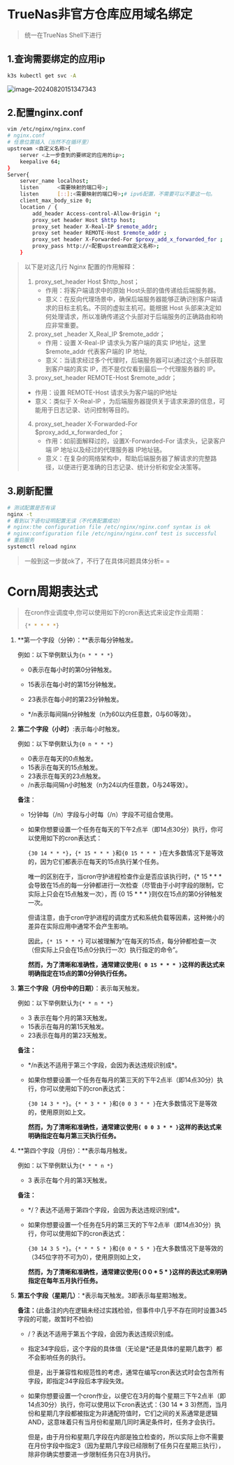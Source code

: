 # TrueNas非官方仓库应用域名绑定

> 统一在TrueNas Shell下进行

## 1.查询需要绑定的应用ip

```sh
k3s kubectl get svc -A
```

![image-20240820151347343](https://cdn.jsdelivr.net/gh/QiGoki/MADPic@Pic/Pic/C%3A/Users/65405/AppData/Roaming/Typora/typora-user-images/image-20240820151347343.png)

## 2.配置nginx.conf

```sh
vim /etc/nginx/nginx.conf
# nginx.conf
# 任意位置插入（当然不在循环里）
upstream <自定义名称>{
	server <上一步查到的要绑定的应用的ip>;
	keepalive 64;
}
Server{
	server_name localhost;
	listen		<需要映射的端口号>;
	listen		[::]:<需要映射的端口号>;# ipv6配置，不需要可以不要这一句。
	client_max_body_size 0;
	location / {
		add_header Access-control-Allow-0rigin *;
		proxy_set header Host $http host;
		proxy_set header X-Real-IP $remote_addr;
		proxy set header REMOTE-Host $remote_addr ;
		proxy_set header X-Forwarded-For $proxy_add_x_forwarded_for ;
		proxy_pass http://<配套upstream自定义名称>;
	}

```

> 以下是对这几行 Nginx 配置的作用解释：
> 1. proxy_set_header Host $http_host；
>    - 作用：将客户端请求中的原始 Host头部的值传递给后端服务器。
>    - 意义：在反向代理场景中，确保后端服务器能够正确识别客户端请求的目标主机名。不同的虚拟主机可。能根据 Host 头部来决定如何处理请求，所以准确传递这个头部对于后端服务的正确路由和响应非常重要。
> 2. proxy_set _header X_Real_IP $remote_addr；
>    - 作用：设置 X-Real-IP 请求头为客户端的真实 IP地址，这里 $remote_addr 代表客户端的 IP 地址,
>    - 意义：当请求经过多个代理时，后端服务器可以通过这个头部获取到客户端的真实 IP，而不是仅仅看到最后一个代理服务器的 IP。
> 3.  proxy_set_header REMOTE-Host $remote_addr；
>    - 作用：设置 REMOTE-Host 请求头为客户端的IP地址
>    - 意义：类似于 X-Real-IP ，为后端服务器提供关于请求来源的信息，可能用于日志记录、访问控制等目的。
> 4. proxy_set_header X-Forwarded-For $proxy_add_x_forwarded_for；
>    - 作用：如前面解释过的，设置X-Forwarded-For 请求头，记录客户端 IP 地址以及经过的代理服务器 IP地址链。
>    - 意义：在复杂的网络架构中，帮助后端服务器了解请求的完整路径，以便进行更准确的日志记录、统计分析和安全决策等。

## 3.刷新配置

``` sh
# 测试配置是否有误
nginx -t
# 看到以下语句证明配置无误（不代表配置成功）
# nginx:the configuration file /etc/nginx/nginx.conf syntax is ok
# nginx:configuration file /etc/nginx/nginx.conf test is successful
# 重启服务
systemctl reload nginx
```

> 一般到这一步就ok了，不行了在具体问题具体分析= =



# Corn周期表达式

> 在cron作业调度中,你可以使用如下的cron表达式来设定作业周期：
> ```sh
> {* * * * *}
> ```

1. **第一个字段（分钟）：**表示每分钟触发。

   例如：以下举例默认为`{n * * * *}`

   - 0表示在每小时的第0分钟触发。

   - 15表示在每小时的第15分钟触发。

   - 23表示在每小时的第23分钟触发。

   - */n表示每间隔n分钟触发（n为60以内任意数，0与60等效）。

     

2. **第二个字段（小时）**:表示每小时触发。

   例如：以下举例默认为`{0 n * * *}`

   - 0表示在每天的0点触发。
   - 15表示在每天的15点触发。
   - 23表示在每天的23点触发。
   - /n表示每间隔n小时触发（n为24以内任意数，0与24等效）。

   **备注**：

   - 1分钟每（/n）字段与小时每（/n）字段不可组合使用。

   - 如果你想要设置一个任务在每天的下午2点半（即14点30分）执行，你可以使用如下的cron表达式：

     `{30 14 * * *}`，`{* 15 * * * }`和`{0 15 * * * }`在大多数情况下是等效的，因为它们都表示在每天的15点执行某个任务。

     唯一的区别在于，当cron守护进程检查作业是否应该执行时，{* 15 * * * 会导致在15点的每一分钟都进行一次检查（尽管由于小时字段的限制，它实际上只会在15点触发一次），而 {0 15 * * * }则仅在15点的第0分钟触发一次。

     但请注意，由于cron守护进程的调度方式和系统负载等因素，这种微小的差异在实际应用中通常不会产生影响。

     因此，`{* 15 * * *`} 可以被理解为“在每天的15点，每分钟都检查一次（但实际上只会在15点0分执行一次）执行指定的命令”。

     **然而，为了清晰和准确性，通常建议使用`{ 0 15 * * * }`这样的表达式来明确指定在15点的第0分钟执行任务。**

     

3. **第三个字段（月份中的日期）**：表示每天触发。

   例如：以下举例默认为`{* * n * *}`

   - 3 表示在每个月的第3天触发。
   - 15表示在每月的第15天触发。
   - 23表示在每月的第23天触发。

   **备注：**

   - \*/n表达不适用于第三个字段，会因为表达违规识别成\*。

   - 如果你想要设置一个任务在每月的第三天的下午2点半（即14点30分）执行，你可以使用如下的cron表达式：

     `{30 14 3 * *}`。`{* * 3 * * }`和`{0 0 3 * * }`在大多数情况下是等效的，使用原则如上文。

     **然而，为了清晰和准确性，通常建议使用`{ 0 0 3 * * }`这样的表达式来明确指定在每月第三天执行任务。**

     

4. **第四个字段（月份）：**表示每月触发。

   例如：以下举例默认为`{* * * n *}`

   - 3 表示在每个月的第3天触发。

   **备注：**

   - \*/？表达不适用于第四个字段，会因为表达违规识别成*。

   - 如果你想要设置一个任务在5月的第三天的下午2点半（即14点30分）执行，你可以使用如下的cron表达式：

     `{30 14 3 5 *}`。`{* * * 5 * }`和`{0 0 * 5 * }`在大多数情况下是等效的（345位字符不可为0），使用原则如上文，

     **然而，为了清晰和准确性，通常建议使用{ 0 0 * 5 * }这样的表达式来明确指定在每年五月执行任务。**

     

5. **第五个字段（星期几）**：*表示每天触发。3即表示每星期3触发。

   **备注：**(此备注的内在逻辑未经过实践检验，但事件中几乎不存在同时设置345字段的可能，故暂时不检验)

   - /？表达不适用于第五个字段，会因为表达违规识别成。

   - 指定34字段后，这个字段的具体值（无论是*还是具体的星期几数字）都不会影响任务的执行。

     但是，出于兼容性和规范性的考虑，通常在编写cron表达式时会包含所有字段，即指定34字段后本字段失效。

   - 如果你想要设置一个cron作业，以便它在3月的每个星期三下午2点半（即14点30分）执行，你可以使用以下cron表达式：{30 14 * 3 3}然而，当月份和星期几字段都被指定为非通配符值时，它们之间的关系通常是逻辑AND，这意味着只有当月份和星期几同时满足条件时，任务才会执行。

     但是，由于月份和星期几字段在内部是独立检查的，所以实际上你不需要在月份字段中指定3（因为星期几字段已经限制了任务只在星期三执行），除非你确实想要进一步限制任务只在3月执行。
